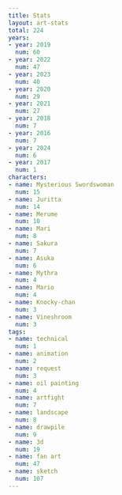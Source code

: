 ```yaml
---
title: Stats
layout: art-stats
total: 224
years:
- year: 2019
  num: 60
- year: 2022
  num: 47
- year: 2023
  num: 40
- year: 2020
  num: 29
- year: 2021
  num: 27
- year: 2018
  num: 7
- year: 2016
  num: 7
- year: 2024
  num: 6
- year: 2017
  num: 1
characters:
- name: Mysterious Swordswoman
  num: 15
- name: Juritta
  num: 14
- name: Merume
  num: 10
- name: Mari
  num: 8
- name: Sakura
  num: 7
- name: Asuka
  num: 6
- name: Mythra
  num: 4
- name: Mario
  num: 4
- name: Knocky-chan
  num: 3
- name: Vineshroom
  num: 3
tags:
- name: technical
  num: 1
- name: animation
  num: 2
- name: request
  num: 3
- name: oil painting
  num: 4
- name: artfight
  num: 7
- name: landscape
  num: 8
- name: drawpile
  num: 9
- name: 3d
  num: 19
- name: fan art
  num: 47
- name: sketch
  num: 107
---
```

